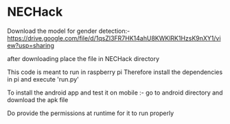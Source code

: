 # NECHack
Download the model for gender detection:- 
https://drive.google.com/file/d/1qsZI3FR7HK14ahU8KWKlRK1HzsK9nXY1/view?usp=sharing

after downloading place the file in NECHack directory

This code is meant to run in raspberry pi
Therefore install the dependencies in pi
and execute 'run.py'

To install the android app and test it on mobile :-
go to android directory and download the apk file

Do provide the permissions at runtime for it to run properly

